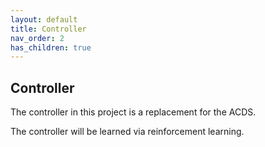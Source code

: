 ```yaml
---
layout: default
title: Controller
nav_order: 2
has_children: true
---
```



## Controller

The controller in this project is a replacement for the ACDS.

The controller will be learned via reinforcement learning.
